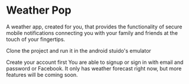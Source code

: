 # Weather Pop
 A weather app, created for you, that provides the functionality of secure mobile notifications connecting you with your family and friends at the touch of your fingertips.
 
 
 Clone the project and run it in the android stuido's emulator
 
 Create your account first
     You are able to signup or sign in with email and password or Facebook.
 It only has weather forecast right now, but more features will be coming soon.
 
 
 

